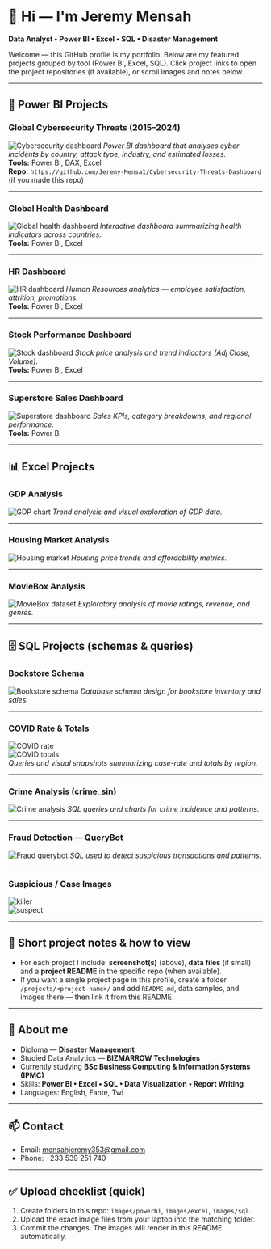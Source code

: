 # 👋 Hi — I'm Jeremy Mensah

**Data Analyst • Power BI • Excel • SQL • Disaster Management**

Welcome — this GitHub profile is my portfolio. Below are my featured projects grouped by tool (Power BI, Excel, SQL). Click project links to open the project repositories (if available), or scroll images and notes below.



---

## 📂 Power BI Projects

### Global Cybersecurity Threats (2015–2024)
![Cybersecurity dashboard](https://github.com/Jeremy-Mensah1/Jeremy-Mensah1/blob/main/cybersecurity_dashboard.jpg?raw=true)
*Power BI dashboard that analyses cyber incidents by country, attack type, industry, and estimated losses.*  
**Tools:** Power BI, DAX, Excel  
**Repo:** `https://github.com/Jeremy-Mensa1/Cybersecurity-Threats-Dashboard` (if you made this repo)

---

### Global Health Dashboard
![Global health dashboard](https://github.com/Jeremy-Mensah1/Jeremy-Mensah1/blob/main/global_health_dashboard.jpg?raw=true)
*Interactive dashboard summarizing health indicators across countries.*  
**Tools:** Power BI, Excel

---

### HR Dashboard
![HR dashboard](https://github.com/Jeremy-Mensah1/Jeremy-Mensah1/blob/main/hr_dashboard.jpg?raw=true)
*Human Resources analytics — employee satisfaction, attrition, promotions.*  
**Tools:** Power BI, Excel

---

### Stock Performance Dashboard
![Stock dashboard](https://github.com/Jeremy-Mensah1/Jeremy-Mensah1/blob/main/stock.jpg?raw=true)
*Stock price analysis and trend indicators (Adj Close, Volume).*  
**Tools:** Power BI, Excel

---

### Superstore Sales Dashboard
![Superstore dashboard](https://github.com/Jeremy-Mensah1/Jeremy-Mensah1/blob/main/superstore.jpg?raw=true)
*Sales KPIs, category breakdowns, and regional performance.*  
**Tools:** Power BI

---

## 📊 Excel Projects

### GDP Analysis
![GDP chart](https://github.com/Jeremy-Mensah1/Jeremy-Mensah1/blob/main/gdp.png?raw=true)
*Trend analysis and visual exploration of GDP data.*

---

### Housing Market Analysis
![Housing market](https://github.com/Jeremy-Mensah1/Jeremy-Mensah1/blob/main/housing.jpg?raw=true)
*Housing price trends and affordability metrics.*

---

### MovieBox Analysis
![MovieBox dataset](https://github.com/Jeremy-Mensah1/Jeremy-Mensah1/blob/main/moviebox.jpg?raw=true)
*Exploratory analysis of movie ratings, revenue, and genres.*

---

## 🗄️ SQL Projects (schemas & queries)

### Bookstore Schema
![Bookstore schema](https://github.com/Jeremy-Mensah1/Jeremy-Mensah1/blob/main/bookstore_schema.png?raw=true)
*Database schema design for bookstore inventory and sales.*

---

### COVID Rate & Totals
![COVID rate](https://github.com/Jeremy-Mensah1/Jeremy-Mensah1/blob/main/covid_rates.png?raw=true)  
![COVID totals](https://github.com/Jeremy-Mensah1/Jeremy-Mensah1/blob/main/covid_totals.png?raw=true)  
*Queries and visual snapshots summarizing case-rate and totals by region.*

---

### Crime Analysis (crime_sin)
![Crime analysis](https://github.com/Jeremy-Mensah1/Jeremy-Mensah1/blob/main/crime_scene.png?raw=true)
*SQL queries and charts for crime incidence and patterns.*

---

### Fraud Detection — QueryBot
![Fraud querybot](https://github.com/Jeremy-Mensah1/Jeremy-Mensah1/blob/main/fraud_querry.png?raw=true)
*SQL used to detect suspicious transactions and patterns.*

---

### Suspicious / Case Images
![killer](https://github.com/Jeremy-Mensah1/Jeremy-Mensah1/blob/main/killer.png?raw=true)  
![suspect](https://github.com/Jeremy-Mensah1/Jeremy-Mensah1/blob/main/suspects.png?raw=true)

---

## 📌 Short project notes & how to view
- For each project I include: **screenshot(s)** (above), **data files** (if small) and a **project README** in the specific repo (when available).  
- If you want a single project page in this profile, create a folder `/projects/<project-name>/` and add `README.md`, data samples, and images there — then link it from this README.

---

## 🧾 About me
- Diploma — **Disaster Management**  
- Studied Data Analytics — **BIZMARROW Technologies**  
- Currently studying **BSc Business Computing & Information Systems (IPMC)**  
- Skills: **Power BI • Excel • SQL • Data Visualization • Report Writing**  
- Languages: English, Fante, Twi

---

## 📫 Contact
- Email: [mensahjeremy353@gmail.com](mailto:mensahjeremy353@gmail.com)  
- Phone: +233 539 251 740

---

## ✅ Upload checklist (quick)
1. Create folders in this repo: `images/powerbi`, `images/excel`, `images/sql`.  
2. Upload the exact image files from your laptop into the matching folder.  
3. Commit the changes. The images will render in this README automatically.


